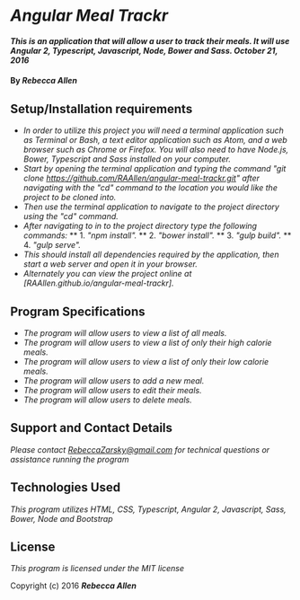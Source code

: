 # _Angular Meal Trackr_

#### _This is an application that will allow a user to track their meals. It will use Angular 2, Typescript, Javascript, Node, Bower and Sass.  October 21, 2016_

#### By _**Rebecca Allen**_

## Setup/Installation requirements

* _In order to utilize this project you will need a terminal application such as Terminal or Bash, a text editor application such as Atom, and a web browser such as Chrome or Firefox. You will also need to have Node.js, Bower, Typescript and Sass installed on your computer._
* _Start by opening the terminal application and typing the command "git clone https://github.com/RAAllen/angular-meal-trackr.git" after navigating with the "cd" command to the location you would like the project to be cloned into._
* _Then use the terminal application to navigate to the project directory using the "cd" command._
* _After navigating to in to the project directory type the following commands:_
** 1. _"npm install"._
** 2. _"bower install"._
** 3. _"gulp build"._
** 4. _"gulp serve"._
* _This should install all dependencies required by the application, then start a web server and open it in your browser._
* _Alternately you can view the project online at [RAAllen.github.io/angular-meal-trackr]._

## Program Specifications

* _The program will allow users to view a list of all meals._
* _The program will allow users to view a list of only their high calorie meals._
* _The program will allow users to view a list of only their low calorie meals._
* _The program will allow users to add a new meal._
* _The program will allow users to edit their meals._
* _The program will allow users to delete meals._

## Support and Contact Details

_Please contact RebeccaZarsky@gmail.com for technical questions or assistance running the program_

## Technologies Used

_This program utilizes HTML, CSS, Typescript, Angular 2, Javascript, Sass, Bower, Node and Bootstrap_

## License

*This program is licensed under the MIT license*

Copyright (c) 2016 **_Rebecca Allen_**
